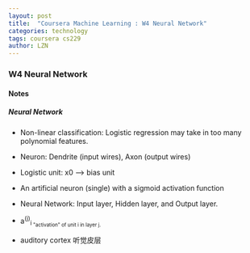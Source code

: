 ```yaml
---
layout: post
title:  "Coursera Machine Learning : W4 Neural Network"
categories: technology
tags: coursera cs229 
author: LZN
---
```


### W4 Neural Network

#### Notes

##### Neural Network
* Non-linear classification: Logistic regression may take in too many polynomial features.
* Neuron: Dendrite (input wires), Axon (output wires)
* Logistic unit: x0 --> bias unit
* An artificial neuron (single) with a sigmoid activation function
* Neural Network: Input layer, Hidden layer, and Output layer.
* a<sup>(j)</sup><sub>i<sub> "activation" of unit i in layer j.

* auditory cortex 听觉皮层
